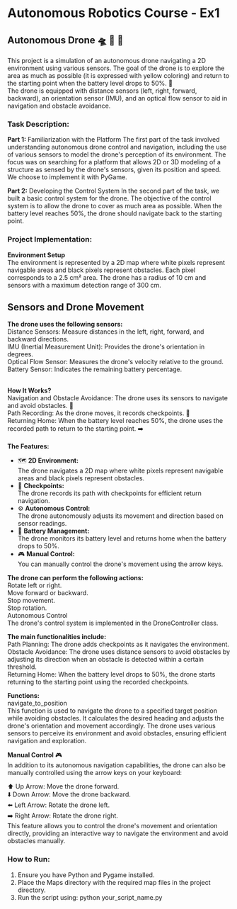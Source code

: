 # Autonomous Robotics Course - Ex1

## Autonomous Drone 🛸 🚁 📍
This project is a simulation of an autonomous drone navigating a 2D environment using various sensors. The goal of the drone is to explore the area as much as possible (it is expressed with yellow coloring) and return to the starting point when the battery level drops to 50%. 🔋 <br /> 
The drone is equipped with distance sensors (left, right, forward, backward), an orientation sensor (IMU), and an optical flow sensor to aid in navigation and obstacle avoidance.

### Task Description:
__Part 1:__ Familiarization with the Platform
The first part of the task involved understanding autonomous drone control and navigation, including the use of various sensors to model the drone's perception of its environment. The focus was on searching for a platform that allows 2D or 3D modeling of a structure as sensed by the drone's sensors, given its position and speed. We choose to implement it with PyGame.

__Part 2:__ Developing the Control System
In the second part of the task, we built a basic control system for the drone. The objective of the control system is to allow the drone to cover as much area as possible. When the battery level reaches 50%, the drone should navigate back to the starting point.

### Project Implementation:
**Environment Setup** <br />
The environment is represented by a 2D map where white pixels represent navigable areas and black pixels represent obstacles. Each pixel corresponds to a 2.5 cm² area. The drone has a radius of 10 cm and sensors with a maximum detection range of 300 cm.

## Sensors and Drone Movement<br />
**The drone uses the following sensors:** <br />
Distance Sensors: Measure distances in the left, right, forward, and backward directions.<br />
IMU (Inertial Measurement Unit): Provides the drone's orientation in degrees.<br />
Optical Flow Sensor: Measures the drone's velocity relative to the ground.<br />
Battery Sensor: Indicates the remaining battery percentage.<br />
<br />

**How It Works?** <br />
Navigation and Obstacle Avoidance: The drone uses its sensors to navigate and avoid obstacles. 🚧<br />
Path Recording: As the drone moves, it records checkpoints. 📍<br />
Returning Home: When the battery level reaches 50%, the drone uses the recorded path to return to the starting point. ➡️<br />
<br />
**The Features:** <br />
* 🗺️ __2D Environment:__ <br />
The drone navigates a 2D map where white pixels represent navigable areas and black pixels represent obstacles.<br />
* 📍 __Checkpoints:__ <br /> 
The drone records its path with checkpoints for efficient return navigation.<br />
* ⚙️ __Autonomous Control:__ <br /> 
The drone autonomously adjusts its movement and direction based on sensor readings.<br />
* 🔋 __Battery Management:__ <br /> 
The drone monitors its battery level and returns home when the battery drops to 50%.<br />
* 🎮 __Manual Control:__ <br /> 
You can manually control the drone's movement using the arrow keys.<br />

**The drone can perform the following actions:** <br />
Rotate left or right.<br />
Move forward or backward.<br />
Stop movement.<br />
Stop rotation.<br />
Autonomous Control<br />
The drone's control system is implemented in the DroneController class. <br />

**The main functionalities include:** <br />
Path Planning: The drone adds checkpoints as it navigates the environment.<br />
Obstacle Avoidance: The drone uses distance sensors to avoid obstacles by adjusting its direction when an obstacle is detected within a certain threshold.<br />
Returning Home: When the battery level drops to 50%, the drone starts returning to the starting point using the recorded checkpoints.<br />

**Functions:** <br />
navigate_to_position<br />
This function is used to navigate the drone to a specified target position while avoiding obstacles. It calculates the desired heading and adjusts the drone's orientation and movement accordingly.
The drone uses various sensors to perceive its environment and avoid obstacles, ensuring efficient navigation and exploration.

**Manual Control** 🎮<br />
In addition to its autonomous navigation capabilities, the drone can also be manually controlled using the arrow keys on your keyboard:<br />

⬆️ Up Arrow: Move the drone forward.<br />
⬇️ Down Arrow: Move the drone backward.<br />
⬅️ Left Arrow: Rotate the drone left.<br />
➡️ Right Arrow: Rotate the drone right.<br />
This feature allows you to control the drone's movement and orientation directly, providing an interactive way to navigate the environment and avoid obstacles manually.<br />

### How to Run: <br />
1. Ensure you have Python and Pygame installed.<br />
2. Place the Maps directory with the required map files in the project directory.<br />
3. Run the script using: python your_script_name.py<br />
